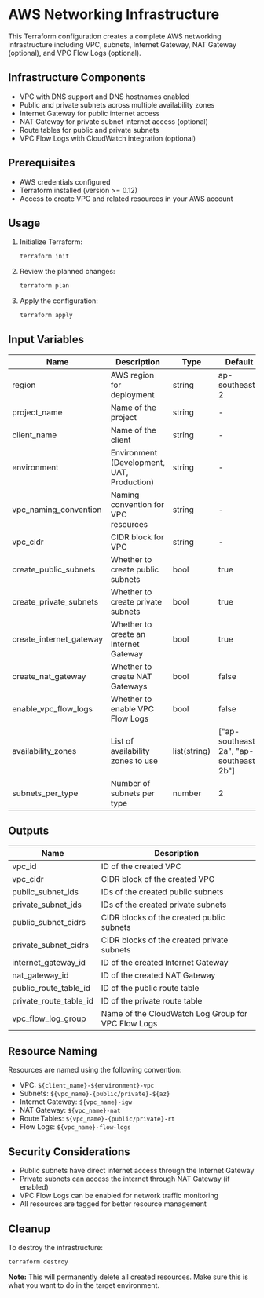 # AWS Networking Infrastructure

This Terraform configuration creates a complete AWS networking infrastructure including VPC, subnets, Internet Gateway, NAT Gateway (optional), and VPC Flow Logs (optional).

## Infrastructure Components

- VPC with DNS support and DNS hostnames enabled
- Public and private subnets across multiple availability zones
- Internet Gateway for public internet access
- NAT Gateway for private subnet internet access (optional)
- Route tables for public and private subnets
- VPC Flow Logs with CloudWatch integration (optional)

## Prerequisites

- AWS credentials configured
- Terraform installed (version >= 0.12)
- Access to create VPC and related resources in your AWS account

## Usage

1. Initialize Terraform:
   ```bash
   terraform init
   ```

2. Review the planned changes:
   ```bash
   terraform plan
   ```

3. Apply the configuration:
   ```bash
   terraform apply
   ```

## Input Variables

| Name | Description | Type | Default |
|------|-------------|------|---------|
| region | AWS region for deployment | string | ap-southeast-2 |
| project_name | Name of the project | string | - |
| client_name | Name of the client | string | - |
| environment | Environment (Development, UAT, Production) | string | - |
| vpc_naming_convention | Naming convention for VPC resources | string | - |
| vpc_cidr | CIDR block for VPC | string | - |
| create_public_subnets | Whether to create public subnets | bool | true |
| create_private_subnets | Whether to create private subnets | bool | true |
| create_internet_gateway | Whether to create an Internet Gateway | bool | true |
| create_nat_gateway | Whether to create NAT Gateways | bool | false |
| enable_vpc_flow_logs | Whether to enable VPC Flow Logs | bool | false |
| availability_zones | List of availability zones to use | list(string) | ["ap-southeast-2a", "ap-southeast-2b"] |
| subnets_per_type | Number of subnets per type | number | 2 |

## Outputs

| Name | Description |
|------|-------------|
| vpc_id | ID of the created VPC |
| vpc_cidr | CIDR block of the created VPC |
| public_subnet_ids | IDs of the created public subnets |
| private_subnet_ids | IDs of the created private subnets |
| public_subnet_cidrs | CIDR blocks of the created public subnets |
| private_subnet_cidrs | CIDR blocks of the created private subnets |
| internet_gateway_id | ID of the created Internet Gateway |
| nat_gateway_id | ID of the created NAT Gateway |
| public_route_table_id | ID of the public route table |
| private_route_table_id | ID of the private route table |
| vpc_flow_log_group | Name of the CloudWatch Log Group for VPC Flow Logs |

## Resource Naming

Resources are named using the following convention:
- VPC: `${client_name}-${environment}-vpc`
- Subnets: `${vpc_name}-{public/private}-${az}`
- Internet Gateway: `${vpc_name}-igw`
- NAT Gateway: `${vpc_name}-nat`
- Route Tables: `${vpc_name}-{public/private}-rt`
- Flow Logs: `${vpc_name}-flow-logs`

## Security Considerations

- Public subnets have direct internet access through the Internet Gateway
- Private subnets can access the internet through NAT Gateway (if enabled)
- VPC Flow Logs can be enabled for network traffic monitoring
- All resources are tagged for better resource management

## Cleanup

To destroy the infrastructure:
```bash
terraform destroy
```

**Note:** This will permanently delete all created resources. Make sure this is what you want to do in the target environment.